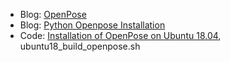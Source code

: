 
  * Blog: [OpenPose](https://github.com/CMU-Perceptual-Computing-Lab/openpose)
  * Blog: [Python Openpose Installation](https://medium.com/innovation-incubator/python-openpose-installation-3fd3a58d4887)
  * Code: [Installation of OpenPose on Ubuntu 18.04](https://gist.github.com/barcode/9b325162002f0f7fec0812a7e68417be),  ubuntu18_build_openpose.sh
